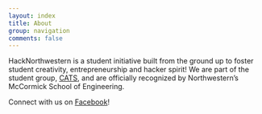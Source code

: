 ```yaml
---
layout: index
title: About
group: navigation
comments: false
---
```



HackNorthwestern is a student initiative built from the ground up to foster student creativity, entrepreneurship and hacker spirit! We are part of the student group, [CATS](http://nucats.org), and are officially recognized by Northwestern’s McCormick School of Engineering.

Connect with us on [Facebook](http://facebook.com/HackNorthwestern)!
